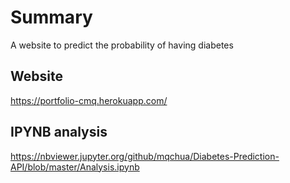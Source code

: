 # Summary
A website to predict the probability of having diabetes

## Website
https://portfolio-cmq.herokuapp.com/

## IPYNB analysis
https://nbviewer.jupyter.org/github/mqchua/Diabetes-Prediction-API/blob/master/Analysis.ipynb
